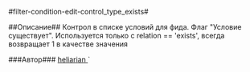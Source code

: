 #filter-condition-edit-control_type_exists#

##Описание##
Контрол в списке условий для фида. Флаг "Условие существует". Используется только с relation == 'exists', всегда возвращает 1 в качестве значения

###Автор###
[heliarian ](https://staff.yandex-team.ru/heliarian )
`
